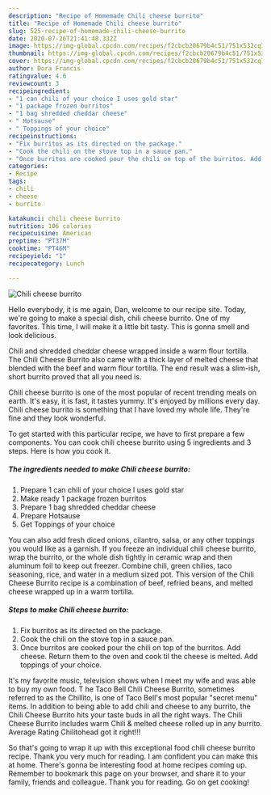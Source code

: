 ```yaml
---
description: "Recipe of Homemade Chili cheese burrito"
title: "Recipe of Homemade Chili cheese burrito"
slug: 525-recipe-of-homemade-chili-cheese-burrito
date: 2020-07-26T21:41:48.332Z
image: https://img-global.cpcdn.com/recipes/f2cbcb20679b4c51/751x532cq70/chili-cheese-burrito-recipe-main-photo.jpg
thumbnail: https://img-global.cpcdn.com/recipes/f2cbcb20679b4c51/751x532cq70/chili-cheese-burrito-recipe-main-photo.jpg
cover: https://img-global.cpcdn.com/recipes/f2cbcb20679b4c51/751x532cq70/chili-cheese-burrito-recipe-main-photo.jpg
author: Dora Francis
ratingvalue: 4.6
reviewcount: 3
recipeingredient:
- "1 can chili of your choice I uses gold star"
- "1 package frozen burritos"
- "1 bag shredded cheddar cheese"
- " Hotsause"
- " Toppings of your choice"
recipeinstructions:
- "Fix burritos as its directed on the package."
- "Cook the chili on the stove top in a sauce pan."
- "Once burritos are cooked pour the chili on top of the burritos. Add cheese. Return them to the oven and cook til the cheese is melted. Add toppings of your choice."
categories:
- Recipe
tags:
- chili
- cheese
- burrito

katakunci: chili cheese burrito 
nutrition: 106 calories
recipecuisine: American
preptime: "PT37M"
cooktime: "PT46M"
recipeyield: "1"
recipecategory: Lunch

---
```



![Chili cheese burrito](https://img-global.cpcdn.com/recipes/f2cbcb20679b4c51/751x532cq70/chili-cheese-burrito-recipe-main-photo.jpg)

Hello everybody, it is me again, Dan, welcome to our recipe site. Today, we're going to make a special dish, chili cheese burrito. One of my favorites. This time, I will make it a little bit tasty. This is gonna smell and look delicious.

Chili and shredded cheddar cheese wrapped inside a warm flour tortilla. The Chili Cheese Burrito also came with a thick layer of melted cheese that blended with the beef and warm flour tortilla. The end result was a slim-ish, short burrito proved that all you need is.

Chili cheese burrito is one of the most popular of recent trending meals on earth. It's easy, it is fast, it tastes yummy. It's enjoyed by millions every day. Chili cheese burrito is something that I have loved my whole life. They're fine and they look wonderful.


To get started with this particular recipe, we have to first prepare a few components. You can cook chili cheese burrito using 5 ingredients and 3 steps. Here is how you cook it.

<!--inarticleads1-->

##### The ingredients needed to make Chili cheese burrito:

1. Prepare 1 can chili of your choice I uses gold star
1. Make ready 1 package frozen burritos
1. Prepare 1 bag shredded cheddar cheese
1. Prepare  Hotsause
1. Get  Toppings of your choice


You can also add fresh diced onions, cilantro, salsa, or any other toppings you would like as a garnish. If you freeze an individual chili cheese burrito, wrap the burrito, or the whole dish tightly in ceramic wrap and then aluminum foil to keep out freezer. Combine chili, green chilies, taco seasoning, rice, and water in a medium sized pot. This version of the Chili Cheese Burrito recipe is a combination of beef, refried beans, and melted cheese wrapped up in a warm tortilla. 

<!--inarticleads2-->

##### Steps to make Chili cheese burrito:

1. Fix burritos as its directed on the package.
1. Cook the chili on the stove top in a sauce pan.
1. Once burritos are cooked pour the chili on top of the burritos. Add cheese. Return them to the oven and cook til the cheese is melted. Add toppings of your choice.


It&#39;s my favorite music, television shows when I meet my wife and was able to buy my own food. T he Taco Bell Chili Cheese Burrito, sometimes referred to as the Chillito, is one of Taco Bell&#39;s most popular &#34;secret menu&#34; items. In addition to being able to add chili and cheese to any burrito, the Chili Cheese Burrito hits your taste buds in all the right ways. The Chili Cheese Burrito includes warm Chili &amp; melted cheese rolled up in any burrito. Average Rating Chilitohead got it right!!! 

So that's going to wrap it up with this exceptional food chili cheese burrito recipe. Thank you very much for reading. I am confident you can make this at home. There's gonna be interesting food at home recipes coming up. Remember to bookmark this page on your browser, and share it to your family, friends and colleague. Thank you for reading. Go on get cooking!
